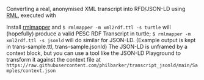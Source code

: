 Converting a real, anonymised XML transcript into RFD/JSON-LD using [RML](https://rml.io/), executed with

Install [rmlmapper](https://github.com/RMLio/rmlmapper-java) and `$ rmlmapper -m xml2rdf.ttl -s turtle` will (hopefully) produce a valid PESC RDF Transcript in turtle; `$ rmlmapper -m xml2rdf.ttl -s jsonld` will do similar for JSON-LD. (Example output is kept in trans-sample.ttl, trans-sample.jsonld) The JSON-LD is unframed by a context block, but you can use a tool like the JSON-LD Playground to transform it against the context file at `https://raw.githubusercontent.com/philbarker/transcript_jsonld/main/Samples/context.json`